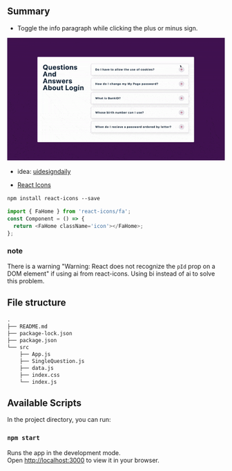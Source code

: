 ## Summary

- Toggle the info paragraph while clicking the plus or minus sign.

![](./public/04-accordion.gif)

- idea: [uidesigndaily](https://uidesigndaily.com/posts/sketch-accordion-website-day-1175)

- [React Icons](https://react-icons.github.io/react-icons)

```
npm install react-icons --save
```

```javascript
import { FaHome } from 'react-icons/fa';
const Component = () => {
  return <FaHome className='icon'></FaHome>;
};
```

### note

There is a warning "Warning: React does not recognize the `pId` prop on a DOM element" if using ai from react-icons. Using bi instead of ai to solve this problem.

## File structure

```
.
├── README.md
├── package-lock.json
├── package.json
└── src
    ├── App.js
    ├── SingleQuestion.js
    ├── data.js
    ├── index.css
    └── index.js
```

## Available Scripts

In the project directory, you can run:

### `npm start`

Runs the app in the development mode.\
Open [http://localhost:3000](http://localhost:3000) to view it in your browser.
